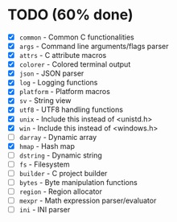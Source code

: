 # TODO (60% done)
- [X] `common`   - Common C functionalities
- [X] `args`     - Command line arguments/flags parser
- [X] `attrs`    - C attribute macros
- [X] `colorer`  - Colored terminal output
- [X] `json`     - JSON parser
- [X] `log`      - Logging functions
- [X] `platform` - Platform macros
- [X] `sv`       - String view
- [X] `utf8`     - UTF8 handling functions
- [X] `unix`     - Include this instead of <unistd.h>
- [X] `win`      - Include this instead of <windows.h>
- [ ] `darray`   - Dynamic array
- [X] `hmap`     - Hash map
- [ ] `dstring`  - Dynamic string
- [ ] `fs`       - Filesystem
- [ ] `builder`  - C project builder
- [ ] `bytes`    - Byte manipulation functions
- [ ] `region`   - Region allocator
- [ ] `mexpr`    - Math expression parser/evaluator
- [ ] `ini`      - INI parser
